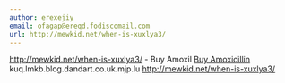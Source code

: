 ```yaml
---
author: erexejiy
email: ofagap@ereqd.fodiscomail.com
url: http://mewkid.net/when-is-xuxlya3/
---
```


http://mewkid.net/when-is-xuxlya3/ - Buy Amoxil <a href="http://mewkid.net/when-is-xuxlya3/">Buy Amoxicillin</a> kuq.lmkb.blog.dandart.co.uk.mjp.lu http://mewkid.net/when-is-xuxlya3/